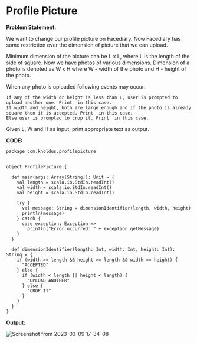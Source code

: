 # Profile Picture
**Problem Statement:**

We want to change our profile picture on Facediary. Now Facediary has
some restriction over the dimension of picture that we can upload.



Minimum dimension of the picture can be L x L, where L is the length of the side of square. Now we have photos of various dimensions. Dimension of a photo is denoted as W x H where W - width of the photo and H - height of the photo.


When any photo is uploaded following events may occur:

    If any of the width or height is less than L, user is prompted to upload another one. Print  in this case.
    If width and height, both are large enough and if the photo is already square then it is accepted. Print  in this case.
    Else user is prompted to crop it. Print  in this case.

Given L, W and H as input, print appropriate text as output.

**CODE:**
```
package com.knoldus.profilepicture


object ProfilePicture {

  def main(args: Array[String]): Unit = {
    val length = scala.io.StdIn.readInt()
    val width = scala.io.StdIn.readInt()
    val height = scala.io.StdIn.readInt()

    try {
      val message: String = dimensionIdentifier(length, width, height)
      println(message)
    } catch {
      case exception: Exception =>
        println("Error occurred: " + exception.getMessage)
    }
  }

  def dimensionIdentifier(length: Int, width: Int, height: Int): String = {
    if (width >= length && height >= length && width == height) {
      "ACCEPTED"
    } else {
      if (width < length || height < length) {
        "UPLOAD ANOTHER"
      } else {
        "CROP IT"
      }
    }
  }
}
```

**Output:**

![Screenshot from 2023-03-09 17-34-08](https://user-images.githubusercontent.com/125345690/224018013-607b2dda-50fb-42a5-b97a-c3d06c9c44c0.png)
